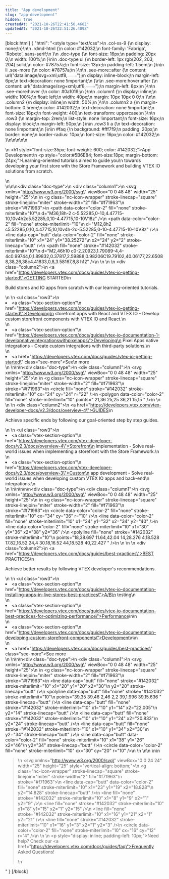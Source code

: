```yaml
---
title: "App development"
slug: "app-development"
hidden: true
createdAt: "2021-10-26T22:41:50.468Z"
updatedAt: "2021-10-26T22:51:26.409Z"
---
```

[block:html]
{
  "html": "<style type=\"text/css\">\n    .col-xs-9 {\n       display: none;\n}\n\n    .rdmd-html {\n        color: #142032;\n        font-family: 'Fabriga', 'Roboto', sans-serif;\n    }\n    .doc-type {\n        font-size: 16px;\n        padding: 20px 0;\n        width: 100%;\n    }\n\n    .doc-type ul {\n        border-left: 1px rgb(202, 203, 204) solid;\n        color: #78757a;\n        font-size: 13px;\n        padding-left: 1.5em;\n    }\n\n    li .see-more {\n        color: #78757a;\n    }\n\n    .see-more::after {\n        content: url(\"data:image/svg+xml;utf8,<svg xmlns='http://www.w3.org/2000/svg' width='30' height='14' viewBox='0 -8 59 14' fill='none'><path d='M0 7H57' stroke='rgb(120, 117, 122)'></path><path d='M49 1L57.5 7L49 13' stroke='rgb(120, 117, 122)'></path></svg>\");\n        display: inline-block;\n        margin-left: 6px;\n        text-decoration: none !important;\n    }\n\n    .see-more:hover:after {\n        content: url(\"data:image/svg+xml;utf8,<svg xmlns='http://www.w3.org/2000/svg' width='30' height='14' viewBox='0 -8 59 14' fill='none'><path d='M0 7H57' stroke='rgb(20, 32, 50)'></path><path d='M49 1L57.5 7L49 13' stroke='rgb(20, 32, 50)'></path></svg>\");\n        margin-left: 8px;\n    }\n\n    .see-more:hover {\n        color: #0a1019;\n    }\n\n    .column1 {\n        display: inline;\n        width: 100%;\n        float: left;\n        width: 40px;\n        margin: 10px 10px 0 0;\n    }\n\n    .column2 {\n        display: inline;\n        width: 50%;\n    }\n\n    .column2 a {\n        margin-bottom: 0.5rem;\n        color: #142032;\n        text-decoration: none !important;\n        font-size: 18px;\n        font-weight: 400;\n        text-transform: uppercase;\n    }\n\n    .row3 {\n        margin-top: 2rem;\n        list-style: none !important;\n        font-size: 16px;\n        display: block;\n        margin-left: 50px;\n    }\n\n    .row3 li a {\n        text-decoration: none !important;\n    }\n\n    #faq {\n        background: #fff7f9;\n        padding: 20px;\n        border: none;\n        border-radius: 10px;\n        font-size: 16px;\n        color: #142032;\n    }\n</style>\n\n\n\n<div>\n    <h1 style=\"font-size:35px; font-weight: 600; color: #142032;\">App Development</h1>\n    <p style=\"color:#5B6E84; font-size:18px;  margin-bottom: 24px;\">Learning-oriented tutorials aimed to guide you\n        towards developing your first store with the Store Framework and building VTEX IO solutions from scratch.</p>\n</div>\n\n\n<div class=\"doc-type\">\n    <div class=\"column1\">\n        <svg xmlns=\"http://www.w3.org/2000/svg\" viewBox=\"0 0 48 48\" width=\"25\" height=\"25\">\n            <title>plant ground</title>\n            <g class=\"nc-icon-wrapper\" stroke-linecap=\"square\" stroke-linejoin=\"miter\" stroke-width=\"2\" fill=\"#f71963\"\n                stroke=\"#f71963\">\n                <path data-color=\"color-2\" fill=\"none\" stroke-miterlimit=\"10\"\n                    d=\"M36,18h-2 c-5.52285,0-10,4.47715-10,10v4h2c5.52285,0,10-4.47715,10-10V18z\" />\n                <path data-color=\"color-2\" fill=\"none\" stroke-miterlimit=\"10\"\n                    d=\"M12,8h2 c5.52285,0,10,4.47715,10,10v4h-2c-5.52285,0-10-4.47715-10-10V8z\" />\n                <line data-cap=\"butt\" data-color=\"color-2\" fill=\"none\" stroke-miterlimit=\"10\" x1=\"24\" y1=\"38.25272\"\n                    x2=\"24\" y2=\"2\" stroke-linecap=\"butt\" />\n                <path fill=\"none\" stroke=\"#142032\" stroke-miterlimit=\"10\"\n                    d=\"M2,46h10 c0-2.20923,1.79089-4,4-4c0.99744,0,1.89832,0.37817,2.59888,0.98206C19.79102,40.06177,22.65088,38,26,38c4.41833,0,8,3.58167,8,8 h12\" />\n            </g>\n        </svg>\n    </div>\n    <div class=\"column2\">\n        <a href=\"https://developers.vtex.com/docs/guides/vtex-io-getting-started\">GETTING STARTED</a>\n        <p>Build stores and IO apps from scratch with our learning-oriented tutorials.</p>\n    </div>\n    <ul class=\"row3\">\n        <li><a class=\"vtex-section-option\"\n                href=\"https://developers.vtex.com/docs/guides/vtex-io-getting-started\">Developing\n                storefront apps with React and VTEX IO</a> - Develop custom storefront components with VTEX IO and React.\n        </li>\n        <li><a class=\"vtex-section-option\"\n                href=\"https://developers.vtex.com/docs/guides/vtex-io-documentation-1-developnativeintegrationswithpixelapps\">Developing\n                Pixel Apps native integrations</a> - Create custom integrations with third-party solutions.\n        </li>\n        <li><a href=\"https://developers.vtex.com/docs/guides/vtex-io-getting-started\" class=\"see-more\">See\n                more</a></li>\n    </ul>\n</div>\n\n<div class=\"doc-type\">\n    <div class=\"column1\">\n        <svg xmlns=\"http://www.w3.org/2000/svg\" viewBox=\"0 0 48 48\" width=\"25\" height=\"25\">\n            <title>compass 3</title>\n            <g class=\"nc-icon-wrapper\" stroke-linecap=\"square\" stroke-linejoin=\"miter\" stroke-width=\"2\" fill=\"#f71963\"\n                stroke=\"#f71963\">\n                <circle fill=\"none\" stroke=\"#142032\" stroke-miterlimit=\"10\" cx=\"24\" cy=\"24\" r=\"22\" />\n                <polygon data-color=\"color-2\" fill=\"none\" stroke-miterlimit=\"10\" points=\" 21,36 25,25 36,21 15,15 \" />\n            </g>\n        </svg>\n    </div>\n    <div class=\"column2\">\n        <a href=\"https://developers.vtex.com/vtex-developer-docs/v2.3/docs/overview-4\">GUIDES</a>\n        <p>Achieve specific ends by following our goal-oriented step by step guides.</p>\n    </div>\n    <ul class=\"row3\">\n        <li><a class=\"vtex-section-option\"\n                href=\"https://developers.vtex.com/vtex-developer-docs/v2.3/docs/overview-4\">Storefront\n                implementation</a> - Solve real-world issues when implementing a storefront with the Store Framework.\n        </li>\n        <li><a class=\"vtex-section-option\"\n                href=\"https://developers.vtex.com/vtex-developer-docs/v2.3/docs/overview-3\">Custom\n                app development</a> - Solve real-world issues when developing custom VTEX IO apps and back-end\n            integrations.\n        </li>\n    </ul>\n</div>\n\n\n\n<div class=\"doc-type\">\n    <div class=\"column1\">\n        <svg xmlns=\"http://www.w3.org/2000/svg\" viewBox=\"0 0 48 48\" width=\"25\" height=\"25\">\n            <title>add like</title>\n            <g class=\"nc-icon-wrapper\" stroke-linecap=\"square\" stroke-linejoin=\"miter\" stroke-width=\"2\" fill=\"#f71963\"\n                stroke=\"#f71963\">\n                <circle data-color=\"color-2\" fill=\"none\" stroke-miterlimit=\"10\" cx=\"34\" cy=\"36\" r=\"10\" />\n                <line data-color=\"color-2\" fill=\"none\" stroke-miterlimit=\"10\" x1=\"34\" y1=\"32\" x2=\"34\" y2=\"40\" />\n                <line data-color=\"color-2\" fill=\"none\" stroke-miterlimit=\"10\" x1=\"30\" y1=\"36\" x2=\"38\" y2=\"36\" />\n                <polyline fill=\"none\" stroke=\"#142032\" stroke-miterlimit=\"10\"\n                    points=\"18,38.697 11.64,42.04 14,28.276 4,18.528 17.82,16.52 24,4 30.18,16.52 44,18.528 40,22.427 \" />\n            </g>\n        </svg>\n    </div>\n    <div class=\"column2\">\n        <a href=\"https://developers.vtex.com/docs/guides/best-practices\">BEST PRACTICES</a>\n        <p>Achieve better results by following VTEX developer's recommendations.</p>\n    </div>\n    <ul class=\"row3\">\n        <li><a class=\"vtex-section-option\"\n                href=\"https://developers.vtex.com/docs/guides/vtex-io-documentation-installing-apps-in-live-stores-best-practices\">A/B\n                testing</a>\n        </li>\n        <li><a class=\"vtex-section-option\"\n                href=\"https://developers.vtex.com/docs/guides/vtex-io-documentation-best-practices-for-optimizing-performance\">Performance</a>\n\n        </li>\n        <li><a class=\"vtex-section-option\"\n                href=\"https://developers.vtex.com/docs/guides/vtex-io-documentation-developing-custom-storefront-components\">Development</a>\n\n        </li>\n        <li><a href=\"https://developers.vtex.com/docs/guides/best-practices\" class=\"see-more\">See more</a></li>\n    </ul>\n</div>\n\n<div class=\"doc-type\">\n    <div class=\"column1\">\n        <svg xmlns=\"http://www.w3.org/2000/svg\" viewBox=\"0 0 48 48\" width=\"25\" height=\"25\">\n            <title>grammar check</title>\n            <g class=\"nc-icon-wrapper\" stroke-linecap=\"square\" stroke-linejoin=\"miter\" stroke-width=\"2\" fill=\"#f71963\"\n                stroke=\"#f71963\">\n                <line data-cap=\"butt\" fill=\"none\" stroke=\"#142032\" stroke-miterlimit=\"10\" x1=\"20\" y1=\"20\" x2=\"30\"\n                    y2=\"20\" stroke-linecap=\"butt\" />\n                <polyline data-cap=\"butt\" fill=\"none\" stroke=\"#142032\" stroke-miterlimit=\"10\"\n                    points=\"39,35 39,46 2,46 2,2 39,1.996 39,15.636 \" stroke-linecap=\"butt\" />\n                <line data-cap=\"butt\" fill=\"none\" stroke=\"#142032\" stroke-miterlimit=\"10\" x1=\"10\" y1=\"14\" x2=\"22.005\"\n                    y2=\"14\" stroke-linecap=\"butt\" />\n                <line data-cap=\"butt\" fill=\"none\" stroke=\"#142032\" stroke-miterlimit=\"10\" x1=\"10\" y1=\"24\" x2=\"20.833\"\n                    y2=\"24\" stroke-linecap=\"butt\" />\n                <line data-cap=\"butt\" fill=\"none\" stroke=\"#142032\" stroke-miterlimit=\"10\" x1=\"10\" y1=\"34\" x2=\"30\"\n                    y2=\"34\" stroke-linecap=\"butt\" />\n                <line data-cap=\"butt\" data-color=\"color-2\" fill=\"none\" stroke-miterlimit=\"10\" x1=\"38\" y1=\"26\" x2=\"46\"\n                    y2=\"34\" stroke-linecap=\"butt\" />\n                <circle data-color=\"color-2\" fill=\"none\" stroke-miterlimit=\"10\" cx=\"30\" cy=\"20\" r=\"10\" />\n            </g>\n        </svg>\n\n    </div>\n\n<blockquote id='faq'>\n    <svg xmlns=\"http://www.w3.org/2000/svg\" viewBox=\"0 0 24 24\" width=\"25\" height=\"25\" style=\"vertical-align: bottom;\">\n        <g class=\"nc-icon-wrapper\" stroke-linecap=\"square\" stroke-linejoin=\"miter\" stroke-width=\"2\" fill=\"#f71963\"\n            stroke=\"#f71963\">\n            <line data-cap=\"butt\" data-color=\"color-2\" fill=\"none\" stroke-miterlimit=\"10\" x1=\"23\" y1=\"19\" x2=\"18.828\"\n                y2=\"14.828\" stroke-linecap=\"butt\" />\n            <line fill=\"none\" stroke=\"#142032\" stroke-miterlimit=\"10\" x1=\"8\" y1=\"9\" x2=\"1\" y2=\"9\" />\n            <line fill=\"none\" stroke=\"#142032\" stroke-miterlimit=\"10\" x1=\"8\" y1=\"15\" x2=\"1\" y2=\"15\" />\n            <line fill=\"none\" stroke=\"#142032\" stroke-miterlimit=\"10\" x1=\"16\" y1=\"21\" x2=\"1\" y2=\"21\" />\n            <line fill=\"none\" stroke=\"#142032\" stroke-miterlimit=\"10\" x1=\"16\" y1=\"3\" x2=\"1\" y2=\"3\" />\n            <circle data-color=\"color-2\" fill=\"none\" stroke-miterlimit=\"10\" cx=\"16\" cy=\"12\" r=\"4\" />\n        </g>\n    </svg>\n    <p style=\"display: inline; padding-left: 10px;\">Need help? Check our <a href=\"https://developers.vtex.com/docs/guides/faq\">Frequently Asked Questions!</a></p>\n</blockquote>"
}
[/block]